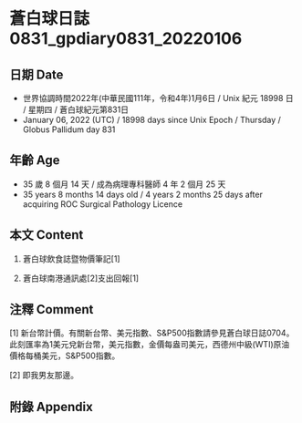 [_metadata_:encoding]: - "utf-8"
[_metadata_:language]: - "zh-Hant-TW"
[_metadata_:fileformat]: - "markdown"
[_metadata_:MIME_type]: - "text/plain"
[_metadata_:markdown_version]: - "commonmark version 0.30"
[_metadata_:markdown_spec]: - "https://spec.commonmark.org/0.30/"

# 蒼白球日誌0831_gpdiary0831_20220106 #

## 日期 Date ##

* 世界協調時間2022年(中華民國111年，令和4年)1月6日 / Unix 紀元 18998 日 / 星期四 / 蒼白球紀元第831日
* January 06, 2022 (UTC) / 18998 days since Unix Epoch / Thursday / Globus Pallidum day 831

## 年齡 Age ##

* 35 歲 8 個月 14 天 / 成為病理專科醫師 4 年 2 個月 25 天
* 35 years 8 months 14 days old / 4 years 2 months 25 days after acquiring ROC Surgical Pathology Licence

## 本文 Content ##

1. 蒼白球飲食誌暨物價筆記[1]

    
2. 蒼白球南港通訊處[2]支出回報[1]

    

## 注釋 Comment ##

[1] 新台幣計價。有關新台幣、美元指數、S&P500指數請參見蒼白球日誌0704。此刻匯率為1美元兌新台幣，美元指數，金價每盎司美元，西德州中級(WTI)原油價格每桶美元，S&P500指數。


[2] 即我男友那邊。



## 附錄 Appendix ##

